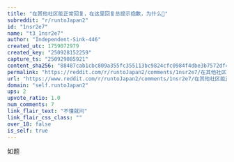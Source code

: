 ```yaml
---
title: "在其他社区能正常回复，在这里回复总提示抱歉，为什么🧐"
subreddit: "r/runtoJapan2"
id: "1nsr2e7"
name: "t3_1nsr2e7"
author: "Independent-Sink-446"
created_utc: 1759072979
created_key: "250928152259"
capture_ts: "250929085921"
content_sha256: "88487cab1cbc809a355fc355113bc9824cfc0984f4dbe3b7572df42b688e16e8"
permalink: "https://reddit.com/r/runtoJapan2/comments/1nsr2e7/在其他社区能正常回复在这里回复总提示抱歉为什么/"
url: "https://www.reddit.com/r/runtoJapan2/comments/1nsr2e7/在其他社区能正常回复在这里回复总提示抱歉为什么/"
domain: "self.runtoJapan2"
ups: 2
upvote_ratio: 1.0
num_comments: 7
link_flair_text: "不懂就问"
link_flair_css_class: ""
over_18: false
is_self: true
---
```


如题
